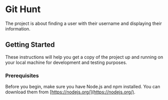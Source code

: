 # Git Hunt

The project is about finding a user with their username and displaying their information.

## Getting Started

These instructions will help you get a copy of the project up and running on your local machine for development and testing purposes.

### Prerequisites

Before you begin, make sure you have Node.js and npm installed. You can download them from [https://nodejs.org/](https://nodejs.org/).

